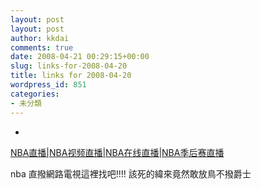 ```yaml
---
layout: post
layout: post
author: kkdai
comments: true
date: 2008-04-21 00:29:15+00:00
slug: links-for-2008-04-20
title: links for 2008-04-20
wordpress_id: 851
categories:
- 未分類
---
```



	
  * 
		

[NBA直播|NBA视频直播|NBA在线直播|NBA季后赛直播](http://www.hoopchina.com/tv/)


		

nba 直撥網路電視這裡找吧!!!! 該死的緯來竟然敢放鳥不撥爵士


	



